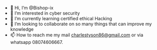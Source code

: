 - 👋 Hi, I’m @Bishop-ix
- 👀 I’m interested in cyber security
- 🌱 I’m currently learning certified ethical Hacking
- 💞️ I’m looking to collaborate on so many things that can improve my knowledge
- 📫 How to reach me my mail charlestyson86@gmail.com or via whatsapp 08074606667.

<!---
Bishop-ix/Bishop-ix is a ✨ special ✨ repository because its `README.md` (this file) appears on your GitHub profile.
You can click the Preview link to take a look at your changes.
--->
